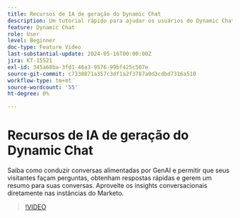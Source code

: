 ```yaml
---
title: Recursos de IA de geração do Dynamic Chat
description: Um tutorial rápido para ajudar os usuários do Dynamic Chat a aproveitar os recursos alimentados pela GenAI
feature: Dynamic Chat
role: User
level: Beginner
doc-type: Feature Video
last-substantial-update: 2024-05-16T00:00:00Z
jira: KT-15521
exl-id: 345a68ba-3fd1-46a3-9576-99bf425c507e
source-git-commit: c7338871a357c3df1a2f3787a0d3cdbd7316a510
workflow-type: tm+mt
source-wordcount: '55'
ht-degree: 0%

---
```


# Recursos de IA de geração do Dynamic Chat

Saiba como conduzir conversas alimentadas por GenAI e permitir que seus visitantes façam perguntas, obtenham respostas rápidas e gerem um resumo para suas conversas. Aproveite os insights conversacionais diretamente nas instâncias do Marketo.

>[!VIDEO](https://video.tv.adobe.com/v/3429153/?learn=on)
